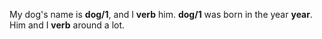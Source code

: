 My dog's name is __dog/1__, and I __verb__ him. __dog/1__ was born in the year __year__. Him and I __verb__ around a lot.
